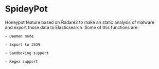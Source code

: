 # SpideyPot 


Honeypot feature based on Radare2 to make an static analysis of malware and export those data to Elasticsearch.
Some of this functions are:

	- Daemon mode
	
	- Export to JSON
	
	- Sandboxing support
	
	- Regex support
